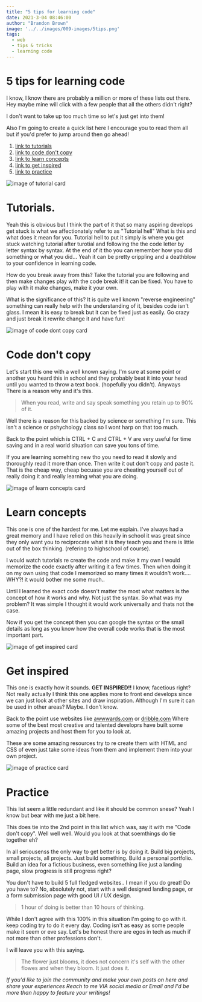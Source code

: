 ```yaml
---
title: "5 tips for learning code"
date: 2021-3-04 08:46:00
author: "Brandon Brown"
image: '../../images/009-images/5tips.png'
tags:
  - web
  - tips & tricks
  - learning code
---
```


# 5 tips for learning code

I know, I know there are probably a million or more of these lists out there. Hey maybe mine will click with a few people that all the others didn't right?

I don't want to take up too much time so let's just get into them!  

Also I'm going to create a quick list here I encourage you to read them all but if you'd prefer to jump around then go ahead!  

1. [link to tutorials](#tutorials)
2. [link to code don't copy](#codedontcopy)
3. [link to learn concepts](#learnconcepts)
4. [link to get inspired](#getinspired)
5. [link to practice](#practice)

<a name="tutorials"></a>

![image of tutorial card](../../images/009-images/tutorials.png)

# Tutorials.  

Yeah this is obvious but I think the part of it that so many aspiring develops get stuck is what we affectionately refer to as "Tutorial hell" What is this and what does it mean for you. Tutorial hell to put it simply is where you get stuck watching tutorial after turotial and following the the code letter by letter syntax by syntax. At the end of it tho you can remember how you did something or what you did... Yeah it can be pretty crippling and a deathblow to your confidence in learning code.

How do you break away from this? Take the tutorial you are following and then make changes play with the code break it! it can be fixed. You have to play with it make changes, make it your own.

What is the significance of this? It is quite well known "reverse engineering" something can really help with the understanding of it, besides code isn't glass. I mean it is easy to break but it can be fixed just as easily. Go crazy and just break it rewrite change it and have fun!

<a name="codedontcopy"></a>  

![image of code dont copy card](../../images/009-images/codeandcopy.png)

# Code don't copy

Let's start this one with a well known saying. I'm sure at some point or another you heard this in school and they probably beat it into your head until you wanted to throw a text book. (hopefully you didn't). Anyways There is a reason why and it's this.

> When you read, write and say speak something you retain up to 90% of it.  

Well there is a reason for this backed by science or something I'm sure. This isn't a science or pshychology class so I wont harp on that too much.  

Back to the point which is CTRL + C and CTRL + V are very useful for time saving and in a real world situation can save you tons of time. 

If you are learning somehting new tho you need to read it slowly and thoroughly read it more than once. Then write it out don't copy and paste it. That is the cheap way, cheap becuase you are cheating yourself out of really doing it and really learning what you are doing.  

<a name="learnconcepts"></a>

![image of learn concepts card](../../images/009-images/learnconcepts.png)

# Learn concepts

This one is one of the hardest for me. Let me explain. I've always had a great memory and I have relied on this heavily in school it was great since they only want you to reciprocate what it is they teach you and there is little out of the box thinking. (refering to highschool of course).  

I would watch tutorials re create the code and make it my own I would memorize the code exactly after writing it a few times. Then when doing it on my own using that code I memorized so many times it wouldn't work.... WHY?! it would bother me some much..

Until I learned the exact code doesn't matter the most what matters is the concept of how it works and why. Not just the syntax. So what was my problem? It was simple I thought it would work universally and thats not the case.

Now if you get the concept then you can google the syntax or the small details as long as you know how the overall code works that is the most important part. 

<a name="getinspired"></a>

![image of get inspired card](../../images/009-images/getinspired.png)

# Get inspired

This one is exactly how it sounds. **GET INSPIRED!!** I know, facetious right? Not really actually I think this one applies more to front end develops since we can just look at other sites and draw inspiration. Although I'm sure it can be used in other areas? Maybe. I don't know.  

Back to the point use websites like [awwwards.com](https://awwwards.com) or [dribble.com](https://dribble.com) Where some of the best most creative and talented developrs have built some amazing projects and host them for you to look at.  

These are some amazing resources try to re create them with HTML and CSS of even just take some ideas from them and implement them into your own project.

<a name="practice"></a>

![image of practice card](../../images/009-images/practice.png)

# Practice

This list seem a little redundant and like it should be common snese? Yeah I know but bear with me just a bit here.  

This does tie into the 2nd point in this list which was, say it with me "Code don't copy". Well well well. Would you look at that soemthings do tie together eh?  

In all seriousenss the only way to get better is by doing it. Build big projects, small projects, all projects. Just build something. Build a personal portfolio. Build an idea for a fictious business, even something like just a landing page, slow progress is still progress right?  

You don't have to build 5 full fledged websites.. I mean if you do great! Do you have to? No, absolutely not, start with a well designed landing page, or a form submission page with good UI / UX design.  

> 1 hour of doing is better than 10 hours of thinking.  

While I don't agree with this 100% in this situation I'm going to go with it. keep coding try to do it every day. Coding isn't as easy as some people make it seem or eve say. Let's be honest there are egos in tech as much if not more than other professions don't.

I will leave you with this saying.

> The flower just blooms, it does not concern it's self with the other flowes and when they bloom. It just does it.

*If you'd like to join the community and make your own posts on here and share your experiences Reach to me VIA social media or Email and I'd be more than happy to feature your writings!*




